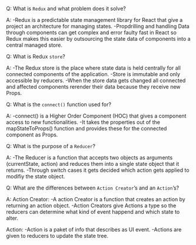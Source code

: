 Q:
What is `Redux` and what problem does it solve?

A:
-Redux is a predictable state management library for React that give a project an architecture for managing states.
-Propdrilling and handling Data through components can get complex and error faulty fast in React so Redux makes this 
easier by outsourcing the state data of components into a central managed store.

Q:
What is Redux `store`?

A:
-The Redux store is the place where state data is held centrally for all connected components of the application.
-Store is immutable and only accessible by reducers.
-When the store data gets changed all connected and affected components rerender their data because they receive new Props.


Q:
What is the `connect()` function used for?

A:
-connect() is a Higher Order Component (HOC) that gives a component access to new functionalities.
-It takes the properties out of the mapStateToProps() function and provides these for the connected component as Props.


Q:
What is the purpose of a `Reducer`?

A:
-The Reducer is a function that accepts two objects as arguments (currentState, action) and reduces them into a single state
object that it returns.
-Through switch cases it gets decided which action gets applied to modifiy the state object.


Q:
What are the differences between `Action Creator`’s and an `Action`’s?

A:
Action Creator:
-A action Creator is a function that creates an action by returning an action object.
-Action Creators give Actions a type so the reducers can determine what kind of event happend and which state to alter.


Action:
-Action is a paket of info that describes as UI event.
-Actions are given to reducers to update the state tree.
